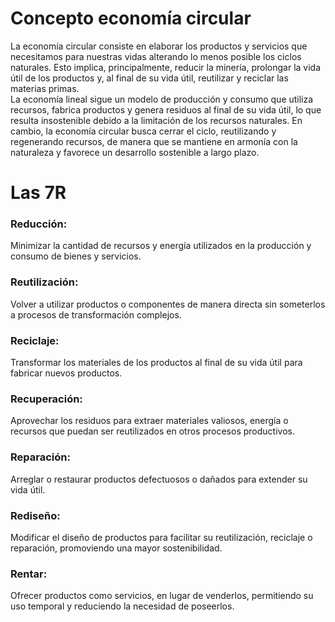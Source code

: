 # Concepto economía circular

La economía circular consiste en elaborar los productos y servicios que necesitamos para nuestras vidas alterando lo menos posible los ciclos naturales. Esto implica, principalmente, reducir la minería, prolongar la vida útil de los productos y, al final de su vida útil, reutilizar y reciclar las materias primas.  
La economía lineal sigue un modelo de producción y consumo que utiliza recursos, fabrica productos y genera residuos al final de su vida útil, lo que resulta insostenible debido a la limitación de los recursos naturales. En cambio, la economía circular busca cerrar el ciclo, reutilizando y regenerando recursos, de manera que se mantiene en armonía con la naturaleza y favorece un desarrollo sostenible a largo plazo.  
# Las 7R    
### Reducción:  
Minimizar la cantidad de recursos y energía utilizados en la producción y consumo de bienes y servicios.

### Reutilización:  
Volver a utilizar productos o componentes de manera directa sin someterlos a procesos de transformación complejos.

### Reciclaje:   
Transformar los materiales de los productos al final de su vida útil para fabricar nuevos productos.

### Recuperación:  
Aprovechar los residuos para extraer materiales valiosos, energía o recursos que puedan ser reutilizados en otros procesos productivos.

### Reparación:   
Arreglar o restaurar productos defectuosos o dañados para extender su vida útil.

### Rediseño:   
Modificar el diseño de productos para facilitar su reutilización, reciclaje o reparación, promoviendo una mayor sostenibilidad.

### Rentar:  
Ofrecer productos como servicios, en lugar de venderlos, permitiendo su uso temporal y reduciendo la necesidad de poseerlos.
